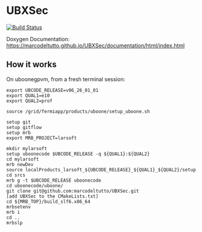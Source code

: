 # UBXSec

[![Build Status](https://travis-ci.org/marcodeltutto/UBXSec.svg?branch=master)](https://travis-ci.org/marcodeltutto/UBXSec)

Doxygen Documentation: https://marcodeltutto.github.io/UBXSec/documentation/html/index.html

## How it works

On uboonegpvm, from a fresh terminal session:

```
export UBCODE_RELEASE=v06_26_01_01
export QUAL1=e10
export QUAL2=prof

source /grid/fermiapp/products/uboone/setup_uboone.sh

setup git
setup gitflow
setup mrb
export MRB_PROJECT=larsoft

mkdir mylarsoft
setup uboonecode $UBCODE_RELEASE -q ${QUAL1}:${QUAL2}
cd mylarsoft
mrb newDev
source localProducts_larsoft_${UBCODE_RELEASE}_${QUAL1}_${QUAL2}/setup
cd srcs
mrb g -t $UBCODE_RELEASE uboonecode
cd uboonecode/uboone/
git clone git@github.com:marcodeltutto/UBXSec.git
[add UBXSec to the CMakeLists.txt]
cd ${MRB_TOP}/build_slf6.x86_64
mrbsetenv
mrb i
cd ..
mrbslp
```


